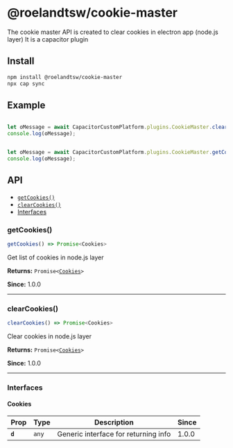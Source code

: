 # @roelandtsw/cookie-master

The cookie master API is created to clear cookies in electron app (node.js layer)
It is a capacitor plugin

## Install

```bash
npm install @roelandtsw/cookie-master
npx cap sync
```

## Example

```javascript

let oMessage = await CapacitorCustomPlatform.plugins.CookieMaster.clearCookies();
console.log(oMessage);


let oMessage = await CapacitorCustomPlatform.plugins.CookieMaster.getCookies();
console.log(oMessage);

```

## API

<docgen-index>

* [`getCookies()`](#getcookies)
* [`clearCookies()`](#clearcookies)
* [Interfaces](#interfaces)

</docgen-index>

<docgen-api>
<!--Update the source file JSDoc comments and rerun docgen to update the docs below-->

### getCookies()

```typescript
getCookies() => Promise<Cookies>
```

Get list of cookies in node.js layer

**Returns:** <code>Promise&lt;<a href="#cookies">Cookies</a>&gt;</code>

**Since:** 1.0.0

--------------------


### clearCookies()

```typescript
clearCookies() => Promise<Cookies>
```

Clear cookies in node.js layer

**Returns:** <code>Promise&lt;<a href="#cookies">Cookies</a>&gt;</code>

**Since:** 1.0.0

--------------------


### Interfaces


#### Cookies

| Prop    | Type             | Description                                                                                                                                                                                                                            | Since |
| ------- | ---------------- | -------------------------------------------------------------------------------------------------------------------------------------------------------------------------------------------------------------------------------------- | ----- |
| **`d`** | <code>any</code> | Generic interface for returning info | 1.0.0 |

</docgen-api>
